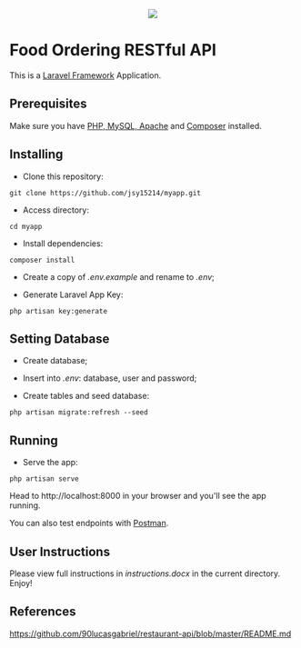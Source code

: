 <p align="center"><img src="https://laravel.com/assets/img/components/logo-laravel.svg"></p>

# Food Ordering RESTful API
This is a [Laravel Framework](https://laravel.com/) Application.

## Prerequisites
Make sure you have [PHP, MySQL, Apache](https://www.apachefriends.org/pt_br/index.html) and [Composer](https://getcomposer.org/) installed.


## Installing
- Clone this repository:
```
git clone https://github.com/jsy15214/myapp.git
```
- Access directory:
```
cd myapp
```
- Install dependencies:
```
composer install
```
- Create a copy of *.env.example* and rename to *.env*;

- Generate Laravel App Key:
```
php artisan key:generate
```


## Setting Database
- Create database;

- Insert into *.env*: database, user and password;

- Create tables and seed database:
```
php artisan migrate:refresh --seed
```


## Running
- Serve the app:
```
php artisan serve
```

Head to http://localhost:8000 in your browser and you'll see the app running.

You can also test endpoints with [Postman](https://www.getpostman.com/).

## User Instructions
Please view full instructions in *instructions.docx* in the current directory. Enjoy!

## References
https://github.com/90lucasgabriel/restaurant-api/blob/master/README.md
